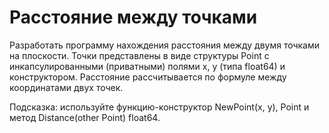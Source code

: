 # Расстояние между точками
Разработать программу нахождения расстояния между двумя точками на плоскости. Точки представлены в виде структуры Point с инкапсулированными (приватными) полями x, y (типа float64) и конструктором. Расстояние рассчитывается по формуле между координатами двух точек.

Подсказка: используйте функцию-конструктор NewPoint(x, y), Point и метод Distance(other Point) float64.